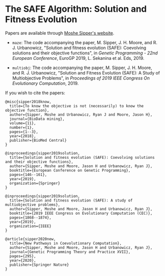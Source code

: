 # The SAFE Algorithm: Solution and Fitness Evolution

Papers are available through [Moshe Sipper's website](http://www.moshesipper.com/).

* `maze`: The code accompanying the paper, M. Sipper, J. H. Moore, and R. J. Urbanowicz, "Solution and fitness evolution (SAFE): Coevolving solutions and their objective functions", in _Genetic Programming - 22nd European Conference_, EuroGP 2019, L. Sekanina et al. Eds, 2019. 

* `multiobj`: The code accompanying the paper, M. Sipper, J. H. Moore, and R. J. Urbanowicz, "Solution and Fitness Evolution (SAFE): A Study of Multiobjective Problems", in _Proceedings of 2019 IEEE Congress On Evolutionary Computation_, 2019.

If you wish to cite the papers:
```
@misc{sipper2018know,
  title={To know the objective is not (necessarily) to know the objective function},
  author={Sipper, Moshe and Urbanowicz, Ryan J and Moore, Jason H},
  journal={BioData mining},
  volume={11},
  number={1},
  pages={1--3},
  year={2018},
  publisher={BioMed Central}
}

@inproceedings{sipper2019solution,
  title={Solution and fitness evolution (SAFE): Coevolving solutions and their objective functions},
  author={Sipper, Moshe and Moore, Jason H and Urbanowicz, Ryan J},
  booktitle={European Conference on Genetic Programming},
  pages={146--161},
  year={2019},
  organization={Springer}
}

@inproceedings{sipper2019solution,
  title={Solution and fitness evolution (SAFE): A study of multiobjective problems},
  author={Sipper, Moshe and Moore, Jason H and Urbanowicz, Ryan J},
  booktitle={2019 IEEE Congress on Evolutionary Computation (CEC)},
  pages={1868--1874},
  year={2019},
  organization={IEEE}
}

@article{sipper2020new,
  title={New Pathways in Coevolutionary Computation},
  author={Sipper, Moshe and Moore, Jason H and Urbanowicz, Ryan J},
  journal={Genetic Programming Theory and Practice XVII},
  pages={295},
  year={2020},
  publisher={Springer Nature}
}
```
